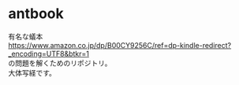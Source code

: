 # antbook

有名な蟻本  
<https://www.amazon.co.jp/dp/B00CY9256C/ref=dp-kindle-redirect?_encoding=UTF8&btkr=1>  
の問題を解くためのリポジトリ。  
大体写経です。  